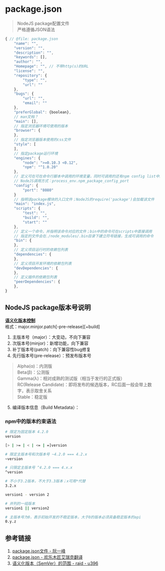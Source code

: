 # package.json
> NodeJS package配置文件  
> 严格遵循JSON语法

```javascript
{ // @file: package.json
	"name": "",
	"version": "",
	"description": "",
	"keywords": [],
	"author": "",
	"Homepage": "", // 不带http(s)的URL
	"license": "",
	"repository": {
		"type": "",
		"url": ""
	},
	"bugs": {
		"url": "",
		"email": ""
	},
	"preferGlobal": {boolean},
	// man文档？
	"main": [],
	// 指定浏览器环境可使用的版本
	"browser": {
	},
	// 指定浏览器版本使用的css文件
	"style": [
	],
	// 指定package运行环境
	"engines": {
		"node": ">=0.10.3 <0.12",
		"npm": "^1.0.20"
	},
	// 定义可在可在命令行脚本中调用的环境变量，同时可调用的还有npm config list中的字段
	// NodeJS调用方式：process_env.npm_package_config_port
	"config": {
		"port": "8080"
	}
	// 指明该package模块的入口文件；NodeJS的require('package')会加载该文件
	"main": "index.js",
	"scripts": {
		"test": "",
		"build": "",
		"start": ""
	},
	// 定义一个命令，并指明该命令对应的文件；bin中的命令可在scripts中直接调用
	// 指定的文件会在./node_modules/.bin目录下建立符号链接，生成可调用的命令
	"bin": {
	},
	// 定义项目运行时的依赖包列表
	"dependencies": {
	},
	// 定义项目开发环境的依赖包列表
	"devDependencies": {
	},
	// 定义插件的依赖包列表
	"peerDependencies": {
	},
}
```

## NodeJS package版本号说明
**[语义化版本控制](http://semver.org/lang/zh-CN/)**  
格式：major.minjor.patch[-pre-release][+build]

1. 主版本号（major）：大变动，不向下兼容
2. 次版本号(minjor)：新增功能，向下兼容
3. 补丁版本号(patch)：向下兼容性bug修复
4. 先行版本号(pre-release）：预发布版本号

> Alpha(α)：内测版  
> Beta(β)：公测版  
> Gamma(λ)：相对成熟的测试版（相当于发行的正式版）  
> RC(Release Candidate)：即将发布的候选版本，RC后面一般会带上数字，表示取舍关系  
> Stable：稳定版
>
5. 编译版本信息（Build Metadata）：

### npm中的版本约束语法
```bash
# 限定为固定版本 4.2.0
version

[> | >= | < | <= | =]version

# 限定主版本号和次版本号 ~4.2.0 === 4.2.x
~version

# 只限定主版本号 ^4.2.0 === 4.x.x
^version

# 不小于3.2版本，不大于3.3版本；x可用*代替
3.2.x

version1 - version 2

# 并列的一组版本
version1 || version2

# 主版本号为0，表示初始开发的不稳定版本，大于0的版本必须具备稳定版本的api
0.y.z
```

## 参考链接
1. [package.json文件 - 阮一峰](http://javascript.ruanyifeng.com/nodejs/packagejson.html)
2. [package.json - 欢乐木匠艾瑞克翻译 ](http://www.mujiang.info/translation/npmjs/files/package.json.html)
3. [语义化版本（SemVer）的范围 - raid - u396](http://www.u396.com/semver-range.html)